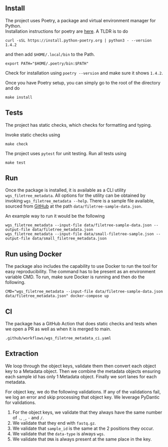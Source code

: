 ## Install

The project uses Poetry, a package and virtual environment manager for Python.  
Installation instructions for poetry are [here](https://python-poetry.org/docs/). 
A TLDR is to do 

```
curl -sSL https://install.python-poetry.org | python3 - --version 1.4.2
```

and then add `$HOME/.local/bin` to the Path. 
```
export PATH="$HOME/.poetry/bin:$PATH"
```

Check for installation using `poetry --version` and make sure it shows `1.4.2`.

Once you have Poetry setup, you can simply go to the root of the directory and do

```
make install
```

## Tests

The project has static checks, which checks for formatting and typing.

Invoke static checks using

```
make check
```

The project uses `pytest` for unit testing. Run all tests using

```
make test
```


## Run

Once the package is installed, it is available as a CLI utility `wgs_filetree_metadata`.
All options for the utility can be obtained by invoking `wgs_filetree_metadata --help`.
There is a sample file available, sourced from 
[GitHub](https://raw.githubusercontent.com/indivumed/application-exercises/master/filetree-sample-data.json)
at the path `data/filetree-sample-data.json`.

An example way to run it would be the following 

```
wgs_filetree_metadata --input-file data/filetree-sample-data.json --output-file data/filetree_metadata.json 
wgs_filetree_metadata --input-file data/small-filetree-sample.json --output-file data/small_filetree_metadata.json 
```


## Run using Docker

The package also includes the capability to use Docker to run the tool for easy reproducibility.
The command has to be present as an environment variable CMD.
To run, make sure Docker is running and then do the following.

```
CMD="wgs_filetree_metadata --input-file data/filetree-sample-data.json data/filetree_metadata.json" docker-compose up
```

## CI

The package has a GitHub Action that does static checks
and tests when we open a PR as well as when it is merged
to main.

```
.github/workflows/wgs_filetree_metadata_ci.yaml
```


## Extraction

We loop through the object keys, validate them then convert each
object key to a Metadata object. Then we combine the metadata objects
ensuring each sample id has only 1 Metadata object. 
Finally we sort lanes for each metadata.


For object key, we do the following validations.
If any of the validations fail, we log an error and skip processing
that object key.
We leverage PyDantic for validations.

1. For the object keys, we validate that they always have the same number of
`.`, `_`, `-` and `/`.
2. We validate that they end with `fastq.gz`.
3. We validate that `sample_id` is the same at the 2 positions they occur. 
4. We validate that the `data-type` is always `wgs`.
5. We validate that `DNA` is always present at the same place in the key.
